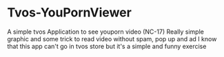 # Tvos-YouPornViewer
A simple tvos Application to see youporn video (NC-17)
Really simple graphic and some trick to read video without spam, pop up and ad
I know that this app can't go in tvos store but it's a simple and funny exercise
